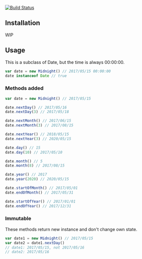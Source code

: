[![Build Status](https://travis-ci.org/kmdtmyk/midnight.svg?branch=master)](https://travis-ci.org/kmdtmyk/midnight)

## Installation

WIP

## Usage

This is a subclass of Date, but the time is always 00:00:00.

```javascript
var date = new Midnight() // 2017/05/15 00:00:00
date instanceof Date // true
```

### Methods added

```javascript
var date = new Midnight() // 2017/05/15

date.nextDay() // 2017/05/16
date.nextDay(3) // 2017/05/18

date.nextMonth() // 2017/06/15
date.nextMonth(3) // 2017/08/15

date.nextYear() // 2018/05/15
date.nextYear(3) // 2020/05/15

date.day() // 15
date.day(10) // 2017/05/10

date.month() // 5
date.month(8) // 2017/08/15

date.year() // 2017
date.year(2020) // 2020/05/15

date.startOfMonth() // 2017/05/01
date.endOfMonth() // 2017/05/31

date.startOfYear() // 2017/01/01
date.endOfYear() // 2017/12/31
```

### Immutable

These methods return new instance and don't change own state.

```javascript
var date1 = new Midnight() // 2017/05/15
var date2 = date1.nextDay()
// date1: 2017/05/15, not 2017/05/16
// date2: 2017/05/16
```
